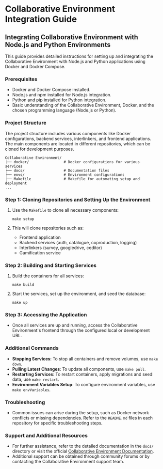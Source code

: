 # Collaborative Environment Integration Guide

## Integrating Collaborative Environment with Node.js and Python Environments

This guide provides detailed instructions for setting up and integrating the Collaborative Environment with Node.js and Python applications using Docker and Docker Compose.

### Prerequisites

- Docker and Docker Compose installed.
- Node.js and npm installed for Node.js integration.
- Python and pip installed for Python integration.
- Basic understanding of the Collaborative Environment, Docker, and the chosen programming language (Node.js or Python).

### Project Structure

The project structure includes various components like Docker configurations, backend services, interlinkers, and frontend applications. The main components are located in different repositories, which can be cloned for development purposes.

```
Collaborative Environment/
├── docker/                # Docker configurations for various services
├── docs/                  # Documentation files
├── envs/                  # Environment configurations
├── Makefile               # Makefile for automating setup and deployment
...
```

### Step 1: Cloning Repositories and Setting Up the Environment

1. Use the `Makefile` to clone all necessary components:

   ```
   make setup
   ```

2. This will clone repositories such as:
   - Frontend application
   - Backend services (auth, catalogue, coproduction, logging)
   - Interlinkers (survey, googledrive, ceditor)
   - Gamification service

### Step 2: Building and Starting Services

1. Build the containers for all services:

   ```
   make build
   ```

2. Start the services, set up the environment, and seed the database:
   ```
   make up
   ```

### Step 3: Accessing the Application

- Once all services are up and running, access the Collaborative Environment's frontend through the configured local or development URL.

### Additional Commands

- **Stopping Services**: To stop all containers and remove volumes, use `make down`.
- **Pulling Latest Changes**: To update all components, use `make pull`.
- **Restarting Services**: To restart containers, apply migrations and seed data, use `make restart`.
- **Environment Variables Setup**: To configure environment variables, use `make envVariables`.

### Troubleshooting

- Common issues can arise during the setup, such as Docker network conflicts or missing dependencies. Refer to the `README.md` files in each repository for specific troubleshooting steps.

### Support and Additional Resources

- For further assistance, refer to the detailed documentation in the `docs/` directory or visit the official [Collaborative Environment Documentation](https://interlink-project.github.io/interlink-project/).
- Additional support can be obtained through community forums or by contacting the Collaborative Environment support team.


